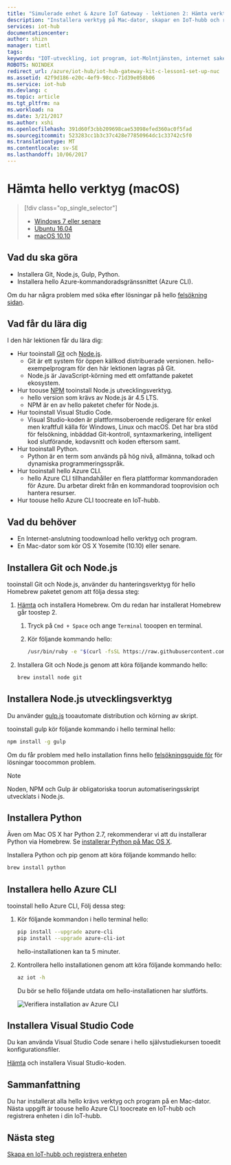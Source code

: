 ```yaml
---
title: "Simulerade enhet & Azure IoT Gateway - lektionen 2: Hämta verktyg (macOS) | Microsoft Docs"
description: "Installera verktyg på Mac-dator, skapar en IoT-hubb och registrera enheten i hello IoT-hubb."
services: iot-hub
documentationcenter: 
author: shizn
manager: timtl
tags: 
keywords: "IOT-utveckling, iot program, iot-Molntjänsten, internet saker programvara, azure cli, installera python mac, installera git på mac gulp kör, installera node js mac"
ROBOTS: NOINDEX
redirect_url: /azure/iot-hub/iot-hub-gateway-kit-c-lesson1-set-up-nuc
ms.assetid: 42f9d186-e20c-4ef9-98cc-71d39e058b06
ms.service: iot-hub
ms.devlang: c
ms.topic: article
ms.tgt_pltfrm: na
ms.workload: na
ms.date: 3/21/2017
ms.author: xshi
ms.openlocfilehash: 391d60f3cbb209698cae53098efed360ac0f5fad
ms.sourcegitcommit: 523283cc1b3c37c428e77850964dc1c33742c5f0
ms.translationtype: MT
ms.contentlocale: sv-SE
ms.lasthandoff: 10/06/2017
---
```

# <a name="get-hello-tools-macos"></a>Hämta hello verktyg (macOS)
> [!div class="op_single_selector"]
> * [Windows 7 eller senare](iot-hub-gateway-kit-c-sim-lesson2-get-the-tools-win32.md)
> * [Ubuntu 16.04](iot-hub-gateway-kit-c-sim-lesson2-get-the-tools-ubuntu.md)
> * [macOS 10.10](iot-hub-gateway-kit-c-sim-lesson2-get-the-tools-mac.md)

## <a name="what-you-will-do"></a>Vad du ska göra

- Installera Git, Node.js, Gulp, Python.
- Installera hello Azure-kommandoradsgränssnittet (Azure CLI). 

Om du har några problem med söka efter lösningar på hello [felsökning sidan](iot-hub-gateway-kit-c-sim-troubleshooting.md).

## <a name="what-you-will-learn"></a>Vad får du lära dig

I den här lektionen får du lära dig:

- Hur tooinstall [Git](https://git-scm.com/) och [Node.js](https://nodejs.org/en/).
  - Git är ett system för öppen källkod distribuerade versionen. hello-exempelprogram för den här lektionen lagras på Git.
  - Node.js är JavaScript-körning med ett omfattande paketet ekosystem.
- Hur toouse [NPM](https://www.npmjs.com/) tooinstall Node.js utvecklingsverktyg.
  - hello version som krävs av Node.js är 4.5 LTS.
  - NPM är en av hello paketet chefer för Node.js.
- Hur tooinstall Visual Studio Code.
  - Visual Studio-koden är plattformsoberoende redigerare för enkel men kraftfull källa för Windows, Linux och macOS. Det har bra stöd för felsökning, inbäddad Git-kontroll, syntaxmarkering, intelligent kod slutförande, kodavsnitt och koden eftersom samt.
- Hur tooinstall Python.
  - Python är en term som används på hög nivå, allmänna, tolkad och dynamiska programmeringsspråk.
- Hur tooinstall hello Azure CLI.
  - hello Azure CLI tillhandahåller en flera plattformar kommandoraden för Azure. Du arbetar direkt från en kommandorad tooprovision och hantera resurser.
- Hur toouse hello Azure CLI toocreate en IoT-hubb.

## <a name="what-you-need"></a>Vad du behöver

- En Internet-anslutning toodownload hello verktyg och program.
- En Mac-dator som kör OS X Yosemite (10.10) eller senare.

## <a name="install-git-and-nodejs"></a>Installera Git och Node.js

tooinstall Git och Node.js, använder du hanteringsverktyg för hello Homebrew paketet genom att följa dessa steg:

1. [Hämta](http://brew.sh/) och installera Homebrew. Om du redan har installerat Homebrew går toostep 2.
   1. Tryck på `Cmd + Space` och ange `Terminal` tooopen en terminal.
   2. Kör följande kommando hello:

      ```bash
      /usr/bin/ruby -e "$(curl -fsSL https://raw.githubusercontent.com/Homebrew/install/master/install)"
      ```

2. Installera Git och Node.js genom att köra följande kommando hello:

    ```bash
    brew install node git
    ```

## <a name="install-nodejs-development-tools"></a>Installera Node.js utvecklingsverktyg

Du använder [gulp.js](http://gulpjs.com/) tooautomate distribution och körning av skript.

tooinstall gulp kör följande kommando i hello terminal hello:

```bash
npm install -g gulp
```

Om du får problem med hello installation finns hello [felsökningsguide för](iot-hub-gateway-kit-c-sim-troubleshooting.md) för lösningar toocommon problem.

> [!Note]
> Noden, NPM och Gulp är obligatoriska toorun automatiseringsskript utvecklats i Node.js.

## <a name="install-python"></a>Installera Python

Även om Mac OS X har Python 2.7, rekommenderar vi att du installerar Python via Homebrew. Se [installerar Python på Mac OS X](http://docs.python-guide.org/en/latest/starting/install/osx/).

Installera Python och pip genom att köra följande kommando hello:

```bash
brew install python
```

## <a name="install-hello-azure-cli"></a>Installera hello Azure CLI

tooinstall hello Azure CLI, Följ dessa steg:

1. Kör följande kommandon i hello terminal hello:
   ```bash
   pip install --upgrade azure-cli
   pip install --upgrade azure-cli-iot
   ```
   hello-installationen kan ta 5 minuter.

2. Kontrollera hello installationen genom att köra följande kommando hello:
   ```bash
   az iot -h
   ```
   Du bör se hello följande utdata om hello-installationen har slutförts.

   ![Verifiera installation av Azure CLI](media/iot-hub-gateway-kit-lessons/lesson2/az_iot_help_osx.png)

## <a name="install-visual-studio-code"></a>Installera Visual Studio Code

Du kan använda Visual Studio Code senare i hello självstudiekursen tooedit konfigurationsfiler.

[Hämta](https://code.visualstudio.com/docs/setup/osx) och installera Visual Studio-koden.

## <a name="summary"></a>Sammanfattning

Du har installerat alla hello krävs verktyg och program på en Mac-dator. Nästa uppgift är toouse hello Azure CLI toocreate en IoT-hubb och registrera enheten i din IoT-hubb.

## <a name="next-steps"></a>Nästa steg
[Skapa en IoT-hubb och registrera enheten](iot-hub-gateway-kit-c-sim-lesson2-register-device.md)
